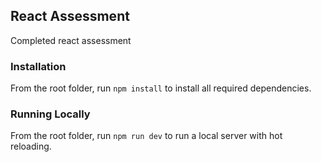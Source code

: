 ## React Assessment

Completed react assessment

### Installation

From the root folder, run `npm install` to install all required dependencies.

### Running Locally

From the root folder, run `npm run dev` to run a local server with hot reloading.
